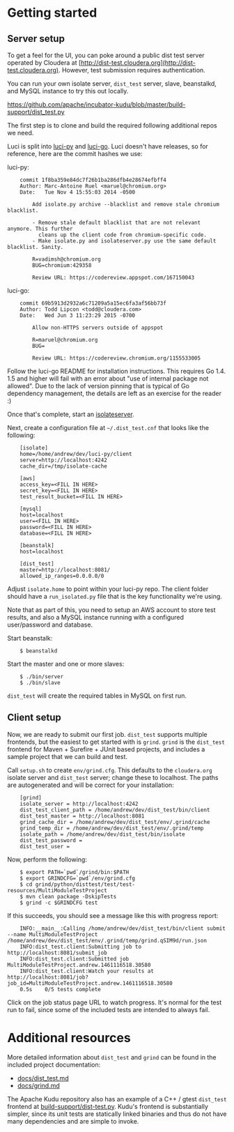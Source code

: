 # Getting started

## Server setup

To get a feel for the UI, you can poke around a public dist test server operated by Cloudera at [http://dist-test.cloudera.org](http://dist-test.cloudera.org).
However, test submission requires authentication.

You can run your own isolate server, `dist_test` server, slave, beanstalkd, and MySQL instance to try this out locally.

https://github.com/apache/incubator-kudu/blob/master/build-support/dist_test.py

The first step is to clone and build the required following additional repos we need.

Luci is split into [luci-py](https://github.com/luci/luci-py) and [luci-go](https://github.com/luci/luci-go).
Luci doesn't have releases, so for reference, here are the commit hashes we use:

luci-py:

        commit 1f8ba359e84dc7f26b1ba286dfb4e28674efbff4
        Author: Marc-Antoine Ruel <maruel@chromium.org>
        Date:   Tue Nov 4 15:55:03 2014 -0500

            Add isolate.py archive --blacklist and remove stale chromium blacklist.

            - Remove stale default blacklist that are not relevant anymore. This further
              cleans up the client code from chromium-specific code.
            - Make isolate.py and isolateserver.py use the same default blacklist. Sanity.

            R=vadimsh@chromium.org
            BUG=chromium:429358

            Review URL: https://codereview.appspot.com/167150043

luci-go:

        commit 69b5913d2932a6c71209a5a15ec6fa3af56bb73f
        Author: Todd Lipcon <todd@cloudera.com>
        Date:   Wed Jun 3 11:23:29 2015 -0700

            Allow non-HTTPS servers outside of appspot

            R=maruel@chromium.org
            BUG=

            Review URL: https://codereview.chromium.org/1155533005

Follow the luci-go README for installation instructions.
This requires Go 1.4. 1.5 and higher will fail with an error about "use of internal package not allowed".
Due to the lack of version pinning that is typical of Go dependency management, the details are left as an exercise for the reader :)

Once that's complete, start an [isolateserver](https://isolateserver.appspot.com/).

Next, create a configuration file at `~/.dist_test.cnf` that looks like the following:

        [isolate]
        home=/home/andrew/dev/luci-py/client
        server=http://localhost:4242
        cache_dir=/tmp/isolate-cache

        [aws]
        access_key=<FILL IN HERE>
        secret_key=<FILL IN HERE>
        test_result_bucket=<FILL IN HERE>

        [mysql]
        host=localhost
        user=<FILL IN HERE>
        password=<FILL IN HERE>
        database=<FILL IN HERE>

        [beanstalk]
        host=localhost

        [dist_test]
        master=http://localhost:8081/
        allowed_ip_ranges=0.0.0.0/0

Adjust `isolate.home` to point within your luci-py repo. The client folder should have a `run_isolated.py` file that is the key functionality we're using.

Note that as part of this, you need to setup an AWS account to store test results, and also a MySQL instance running with a configured user/password and database.

Start beanstalk:

        $ beanstalkd

Start the master and one or more slaves:

        $ ./bin/server
        $ ./bin/slave

`dist_test` will create the required tables in MySQL on first run.

## Client setup

Now, we are ready to submit our first job.
`dist_test` supports multiple frontends, but the easiest to get started with is `grind`.
`grind` is the `dist_test` frontend for Maven + Surefire + JUnit based projects, and includes a sample project that we can build and test.

Call `setup.sh` to create `env/grind.cfg`. This defaults to the `cloudera.org` isolate server and `dist_test` server; change these to localhost.
The paths are autogenerated and will be correct for your installation:

        [grind]
        isolate_server = http://localhost:4242
        dist_test_client_path = /home/andrew/dev/dist_test/bin/client
        dist_test_master = http://localhost:8081
        grind_cache_dir = /home/andrew/dev/dist_test/env/.grind/cache
        grind_temp_dir = /home/andrew/dev/dist_test/env/.grind/temp
        isolate_path = /home/andrew/dev/dist_test/bin/isolate
        dist_test_password = 
        dist_test_user = 

Now, perform the following:

        $ export PATH=`pwd`/grind/bin:$PATH
        $ export GRINDCFG=`pwd`/env/grind.cfg
        $ cd grind/python/disttest/test/test-resources/MultiModuleTestProject
        $ mvn clean package -DskipTests
        $ grind -c $GRINDCFG test

If this succeeds, you should see a message like this with progress report:

        INFO:__main__:Calling /home/andrew/dev/dist_test/bin/client submit --name MultiModuleTestProject /home/andrew/dev/dist_test/env/.grind/temp/grind.qSIM9d/run.json
        INFO:dist_test.client:Submitting job to http://localhost:8081/submit_job
        INFO:dist_test.client:Submitted job MultiModuleTestProject.andrew.1461116518.30580
        INFO:dist_test.client:Watch your results at http://localhost:8081/job?job_id=MultiModuleTestProject.andrew.1461116518.30580
        0.5s    0/5 tests complete

Click on the job status page URL to watch progress. It's normal for the test run to fail, since some of the included tests are intended to always fail.

# Additional resources

More detailed information about `dist_test` and `grind` can be found in the included project documentation:

* [docs/dist_test.md](dist_test.md)
* [docs/grind.md](grind.md)

The Apache Kudu repository also has an example of a C++ / gtest `dist_test` frontend at [build-support/dist-test.py](https://github.com/apache/incubator-kudu/blob/master/build-support/dist_test.py).
Kudu's frontend is substantially simpler, since its unit tests are statically linked binaries and thus do not have many dependencies and are simple to invoke.
